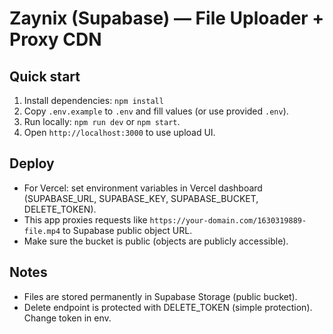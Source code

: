 # Zaynix (Supabase) — File Uploader + Proxy CDN

## Quick start

1. Install dependencies: `npm install`
2. Copy `.env.example` to `.env` and fill values (or use provided `.env`).
3. Run locally: `npm run dev` or `npm start`.
4. Open `http://localhost:3000` to use upload UI.

## Deploy
- For Vercel: set environment variables in Vercel dashboard (SUPABASE_URL, SUPABASE_KEY, SUPABASE_BUCKET, DELETE_TOKEN).
- This app proxies requests like `https://your-domain.com/1630319889-file.mp4` to Supabase public object URL.
- Make sure the bucket is public (objects are publicly accessible).

## Notes
- Files are stored permanently in Supabase Storage (public bucket).
- Delete endpoint is protected with DELETE_TOKEN (simple protection). Change token in env.
